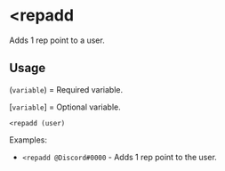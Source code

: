 # <repadd

Adds 1 rep point to a user.

## Usage

(`variable`) = Required variable.

[`variable`] = Optional variable.

```
<repadd (user)
```

Examples:

- `<repadd @Discord#0000` - Adds 1 rep point to the user.